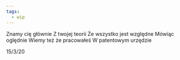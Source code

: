 ```yaml
---
tags:
  - wip
---
```


Znamy cię głównie
Z twojej teorii
Że wszystko jest względne
Mówiąc oględnie
Wiemy też że pracowałeś
W patentowym urzędzie 

15/3/20